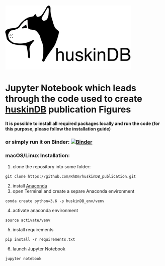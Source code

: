 <a href="https://huskindb.drug-design.de" target="_blank"><img src="https://github.com/RhDm/huskinDB_publication/blob/master/images/Logo_new_12.png" alt="drawing" width="400px"/></a>

# Jupyter Notebook which leads through the code used to create [huskinDB](https://huskindb.drug-design.de) publication Figures
#### It is possible to install all required packages locally and run the code (for this purpose, please follow the installation guide)
### **or simply run it on Binder:** [![Binder](https://mybinder.org/badge_logo.svg)](https://mybinder.org/v2/gh/RhDm/huskinDB_publication.git/master)

### macOS/Linux Installation:
1. clone the repository into some folder:
```
git clone https://github.com/RhDm/huskinDB_publication.git
```
2. install [Anaconda](https://docs.anaconda.com/anaconda/install/)
3. open Terminal and create a separe Anaconda environment
```
conda create python=3.6 -p huskinDB_env/venv
```
4. activate anaconda environment
```
source activate/venv
```
5. install requirements
```
pip install -r requirements.txt
```
6. launch Jupyter Notebook
```
jupyter notebook
```
